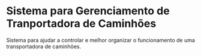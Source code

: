 # Sistema  para Gerenciamento de Tranportadora de Caminhões
Sistema para ajudar a controlar e melhor organizar o funcionamento de uma transportadora de caminhões.
